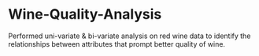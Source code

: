 # Wine-Quality-Analysis
Performed uni-variate &amp; bi-variate analysis on red wine data to identify the relationships between attributes that prompt better quality of wine.
